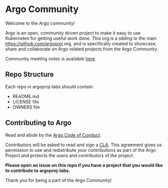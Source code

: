 # Argo Community

Welcome to the Argo community!

Argo is an open, community driven project to make it easy to use Kubernetes for getting useful work done. This org is a sibling to the main https://github.com/argoproj org, and is specifically created to showcase, share and collaborate on Argo related projects from the Argo Community.

Community meeting notes is available [here](https://docs.google.com/document/d/16aWGQ1Te5IRptFuAIFtg3rONRQqHC1Z3X9rdDHYhYfE/edit?usp=sharing).

## Repo Structure

Each repo in argoproj-labs should contain:
* README.md
* LICENSE file
* OWNERS file

## Contributing to Argo

Read and abide by the [Argo Code of Conduct](https://github.com/argoproj/argo/blob/master/CODE_OF_CONDUCT.md).

Contributors will be asked to read and sign a [CLA](https://github.com/argoproj/argo/blob/master/community/Argo%20Individual%20CLA.pdf). This agreement gives us permission to use and redistribute your contributions as part of the Argo Project and protects the users and contributors of the project.

**Please open an issue on this repo if you have a project that you would like to contribute to argoproj-labs.**

Thank you for being a part of the Argo Community!
